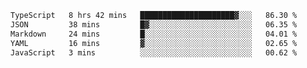 <!--START_SECTION:waka-->

```txt
TypeScript   8 hrs 42 mins   █████████████████████▓░░░   86.30 %
JSON         38 mins         █▓░░░░░░░░░░░░░░░░░░░░░░░   06.35 %
Markdown     24 mins         █░░░░░░░░░░░░░░░░░░░░░░░░   04.01 %
YAML         16 mins         ▓░░░░░░░░░░░░░░░░░░░░░░░░   02.65 %
JavaScript   3 mins          ░░░░░░░░░░░░░░░░░░░░░░░░░   00.62 %
```

<!--END_SECTION:waka-->
